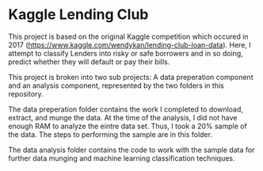 # Kaggle Lending Club 
This project is based on the original Kaggle competition which occured in 2017 (https://www.kaggle.com/wendykan/lending-club-loan-data). Here, I attempt to classify Lenders into risky or safe borrowers and in so doing, predict whether they will default or pay their bills.

This project is broken into two sub projects: A data preperation component and an analysis component, represented by the two folders in this repository.

The data preperation folder contains the work I completed to download, extract, and munge the data. At the time of the analysis, I did not have enough RAM to analyze the eintre data set. Thus, I took a 20% sample of the data. The steps to performing the sample are in this folder.

The data analysis folder contains the code to work with the sample data for further data munging and machine learning classification techniques.


